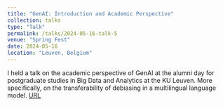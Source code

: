 ```yaml
---
title: "GenAI: Introduction and Academic Perspective"
collection: talks
type: "Talk"
permalink: /talks/2024-05-16-talk-5
venue: "Spring Fest"
date: 2024-05-16
location: "Leuven, Belgium"
---
```


I held a talk on the academic perspective of GenAI at the alumni day for postgraduate studies in Big Data and Analytics at the KU Leuven. More specifically, on the transferability of debiasing in a multilingual language model. [URL](https://puc.kuleuven.be/nl/opleiding/spring_fest_genai_for_business_by_the_postgraduate_studies_in_big_data_and_analytics-ykzo8gyer6lr3j5v/)
